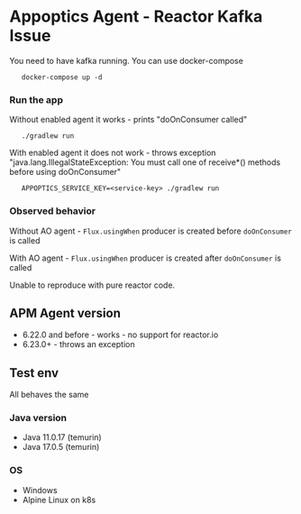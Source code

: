 # Appoptics Agent - Reactor Kafka Issue
You need to have kafka running. You can use docker-compose
```shell
   docker-compose up -d
   ``` 

### Run the app
Without enabled agent it works - prints "doOnConsumer called"

```shell
   ./gradlew run
   ```

With enabled agent it does not work - throws exception "java.lang.IllegalStateException: You must call one of receive*() methods before using doOnConsumer"

```shell
   APPOPTICS_SERVICE_KEY=<service-key> ./gradlew run
   ```

### Observed behavior
Without AO agent - `Flux.usingWhen` producer is created before `doOnConsumer` is called

With AO agent - `Flux.usingWhen` producer is created after `doOnConsumer` is called

Unable to reproduce with pure reactor code. 

## APM Agent version
- 6.22.0 and before - works - no support for reactor.io
- 6.23.0+ - throws an exception

## Test env
All behaves the same
### Java version
- Java 11.0.17 (temurin)
- Java 17.0.5 (temurin)

### OS
- Windows
- Alpine Linux on k8s
